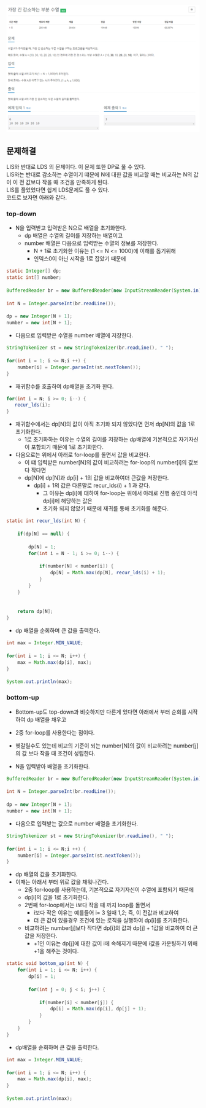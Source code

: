![img.png](img.png)


## 문제해결
LIS와 반대로 LDS 의 문제이다. 이 문제 또한 DP로 풀 수 있다.   
LIS와는 반대로 감소하는 수열이기 떄문에 N에 대한 값을 비교할 때는 비교하는 N의 값이 이 전 값보다 작을 때 
조건을 만족하게 된다.   
LIS를 풀었었다면 쉽게 LDS문제도 풀 수 있다.   
코드로 보자면 아래와 같다.  

### top-down
- N을 입력받고 입력받은 N으로 배열을 초기화한다.
  - dp 배열은 수열의 길이를 저장하는 배열이고
  - number 배열은 다음으로 입력받는 수열의 정보를 저장한다.
    - N + 1로 초기화한 이유는 (1 <= N <= 1000)에 이해를 돕기위해 
    - 인덱스0이 아닌 시작을 1로 잡았기 때문에
```java
static Integer[] dp;
static int[] number;

BufferedReader br = new BufferedReader(new InputStreamReader(System.in));

int N = Integer.parseInt(br.readLine());

dp = new Integer[N + 1];
number = new int[N + 1];
```
- 다음으로 입력받은 수열을 number 배열에 저장한다.
```java
StringTokenizer st = new StringTokenizer(br.readLine(), " ");

for(int i = 1; i <= N;i ++) {
    number[i] = Integer.parseInt(st.nextToken());
}
```
- 재귀함수를 호출하여 dp배열을 초기화 한다.

```java
for(int i = N; i >= 0; i--) {
   recur_lds(i);
}
```
- 재귀함수에서는 dp[N]의 값이 아직 초기화 되지 않았다면 먼저 dp[N]의 값을 1로 초기화한다. 
  - 1로 초기화하는 이유는 수열의 길이를 저장하는 dp배열에 기본적으로 자기자신이 포함되기 때문에 1로 초기화한다.
- 다음으로는 위에서 아래로 for-loop를 돌면서 값을 비교한다.
  - 이 떄 입력받은 number[N]의 값이 비교하려는 for-loop의 number[i]의 값보다 작다면 
  - dp[N]에 dp[N]과 dp[i] + 1의 값을 비교하여더 큰값을 저장한다.
    - dp[i] + 1의 값은 다른말로 recur_lds(i) + 1 과 같다.
      - 그 이유는 dp[i]에 대하여 for-loop는 위에서 아래로 진행 중인데 아직 dp[i]에 해당하는 값은   
      - 초기화 되지 않았기 때문에 재귀를 통해 초기화를 해준다.
```java
static int recur_lds(int N) {

    if(dp[N] == null) {

        dp[N] = 1;
        for(int i = N - 1; i >= 0; i--) {

            if(number[N] < number[i]) {
                dp[N] = Math.max(dp[N], recur_lds(i) + 1);
            }
        }
    }


    return dp[N];
}
```
- dp 배열을 순회하며 큰 값을 출력한다.
```java
int max = Integer.MIN_VALUE;

for(int i = 1; i <= N; i++) {
    max = Math.max(dp[i], max);
}

System.out.println(max);
```


### bottom-up
- Bottom-up도 top-down과 비슷하지만 다른게 있다면 아래에서 부터 순회를 시작하여 dp 배열을 채우고 
- 2중 for-loop를 사용한다는 점이다.
- 헷갈릴수도 있는데 비교의 기준이 되는 number[N]의 값이 비교하려는 number[j]의 값 보다 작을 때 조건이 성립한다.   

- N을 입력받아 배열을 초기화한다.
```java
BufferedReader br = new BufferedReader(new InputStreamReader(System.in));

int N = Integer.parseInt(br.readLine());

dp = new Integer[N + 1];
number = new int[N + 1];

```
- 다음으로 입력받는 값으로 number 배열을 초기화한다.
```java
StringTokenizer st = new StringTokenizer(br.readLine(), " ");

for(int i = 1; i <= N;i ++) {
    number[i] = Integer.parseInt(st.nextToken());
}
```
- dp 배열의 값을 초기화한다.
- 이때는 아래서 부터 위로 값을 채워나간다.
  - 2중 for-loop를 사용하는데, 기본적으로 자기자신이 수열에 포함되기 때문에 
  - dp[i]의 값을 1로 초기화한다.
  - 2번째 for-loop에서는 i보다 작을 때 까지 loop를 돌면서
    - i보다 작은 이유는 예를들어 i= 3 일때 1,2; 즉, 이 전값과 비교하여
    - 더 큰 값이 있을경우 조건에 있는 로직을 실행하여 dp[i]를 초기화한다.
  - 비교하려는 number[j]보다 작다면 dp[i]의 값과 dp[j] + 1값을 비교하여 더 큰 값을 저장한다.
    -  +1인 이유는 dp[j]에 대한 값이 i에 속해지기 때문에 i값을 카운팅하기 위해 +1을 해주는 것이다.
```java
static void bottom_up(int N) {
    for(int i = 1; i <= N; i++) {
        dp[i] = 1;

        for(int j = 0; j < i; j++) {

            if(number[i] < number[j]) {
                dp[i] = Math.max(dp[i], dp[j] + 1);
            }
        }
    }
}
```
- dp배열을 순회하며 큰 값을 출력한다.
```java
int max = Integer.MIN_VALUE;

for(int i = 1; i <= N; i++) {
    max = Math.max(dp[i], max);
}

System.out.println(max);
```

